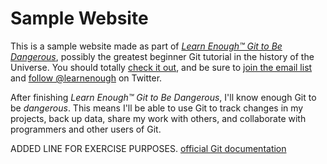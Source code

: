 # Sample Website

This is a sample website made as part of
[*Learn Enough™ Git to Be Dangerous*](http://learnenough.com/git-tutorial),
possibly the greatest beginner Git tutorial in the history of the Universe.
You should totally [check it out](http://learnenough.com/git-tutorial),
and be sure to [join the email list](http://learnenough.com/#email_list) and
[follow @learnenough](http://twitter.com/learnenough) on Twitter.

After finishing *Learn Enough™ Git to Be Dangerous*, I'll know enough Git to be
*dangerous*. This means I'll be able to use Git to track changes in my projects,
back up data, share my work with others, and collaborate with programmers and
other users of Git.

ADDED LINE FOR EXERCISE PURPOSES.
<a href="https://git-scm.com">official Git documentation</a>
